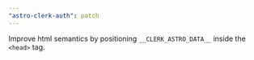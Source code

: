 ```yaml
---
"astro-clerk-auth": patch
---
```


Improve html semantics by positioning `__CLERK_ASTRO_DATA__` inside the `<head>` tag.
